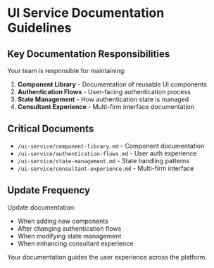 # UI Service Documentation Guidelines

## Key Documentation Responsibilities

Your team is responsible for maintaining:

1. **Component Library** - Documentation of reusable UI components
2. **Authentication Flows** - User-facing authentication process
3. **State Management** - How authentication state is managed
4. **Consultant Experience** - Multi-firm interface documentation

## Critical Documents

- `/ui-service/component-library.md` - Component documentation
- `/ui-service/authentication-flows.md` - User auth experience
- `/ui-service/state-management.md` - State handling patterns
- `/ui-service/consultant-experience.md` - Multi-firm interface

## Update Frequency

Update documentation:
- When adding new components
- After changing authentication flows
- When modifying state management
- When enhancing consultant experience

Your documentation guides the user experience across the platform.
